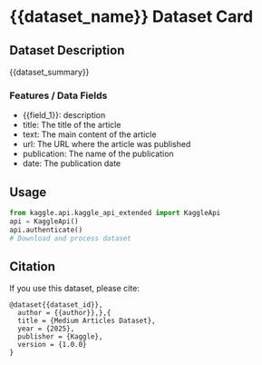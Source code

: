 # {{dataset_name}} Dataset Card

## Dataset Description

{{dataset_summary}}

### Features / Data Fields
- {{field_1}}: description
- title: The title of the article
- text: The main content of the article
- url: The URL where the article was published
- publication: The name of the publication
- date: The publication date

## Usage

```python
from kaggle.api.kaggle_api_extended import KaggleApi
api = KaggleApi()
api.authenticate()
# Download and process dataset
```

## Citation

If you use this dataset, please cite:

```
@dataset{{dataset_id}},
  author = {{author}},},{
  title = {Medium Articles Dataset},
  year = {2025},
  publisher = {Kaggle},
  version = {1.0.0}
}
```
